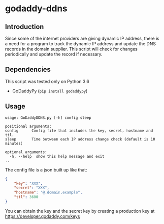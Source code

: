 godaddy-ddns
============

Introduction
------------
Since some of the internet providers are giving dynamic IP address, there is a need for a program to track the dynamic IP address and
update the DNS records in the domain supplier. This script will check for changes periodically and update the record if necessary.

Dependencies
------------
This script was tested only on Python 3.6
 - GoDaddyPy (`pip install godaddypy`)

Usage
-----
    usage: GoDaddyDDNS.py [-h] config sleep
    
    positional arguments:
    config      Config file that includes the key, secret, hostname and ttl.
    sleep       Time between each IP address change check (default is 10 minutes)
    
    optional arguments:
      -h, --help  show this help message and exit
    ..

The config file is a json built up like that:
```json
{
    "key": "XXX",
    "secret": "XXX",
    "hostname": "@.domain.example",
    "ttl": 3600
}
```

You can obtain the key and the secret key by creating a production key at https://developer.godaddy.com/keys
